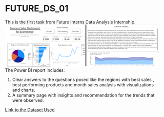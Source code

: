 # FUTURE_DS_01
This is the first task from Future Interns Data Analysis Internship.
![First Image](https://github.com/Adnan-M03/FUTURE_DS_01/blob/main/task1-img01.png)
The Power BI report includes:
1) Clear answers to the questions posed like the regions with best sales , best performing products and month sales analysis with visualizations and charts.
2) A summary page with insights and recommendation for the trends that were observed.


[Link to the Dataset Used](https://www.kaggle.com/datasets/mohamed38/superstoredataset)
